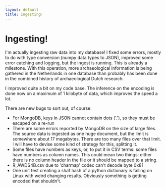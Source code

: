 ```yaml
---
layout: default
title: Ingesting!
---
```


# Ingesting!
I'm actually ingesting raw data into my database! I fixed some errors, mostly to do with type conversion (numpy data types to JSON), improved some error catching and logging, but the ingest is running. This is already a milestone. With this operation, more archaeological information is being gathered in the Netherlands in one database than probably has been done in the combined history of archaeological Dutch research.

I improved quite a bit on my code base. The inference on the encoding is done now on a maximum of 1 kilobyte of data, which improves the speed a lot.

There are new bugs to sort out, of course:
- For MongoDB, keys in JSON cannot contain dots ('.'), so they must be escaped on a re-run
- There are some errors reported by MongoDB on the size of large files. The source data is ingested as one huge document, but the limit is somewhere about 17 megabytes. There are too many files over that limit. I will have to devise some kind of strategy for this, splitting it.
- Some files have numbers as keys, or, to put it in CSV terms: some files have numbers as column names. This could mean two things: either there is no column header in the file or it should be mapped to a string.
- R_AWDS4B.csv due to 'charmap' codec can't decode byte 0x81
- One unit test creating a sha1 hash of a python dictionary is failing on Linux with weird changing results. Obviously something is getting encoded that shouldn't.

